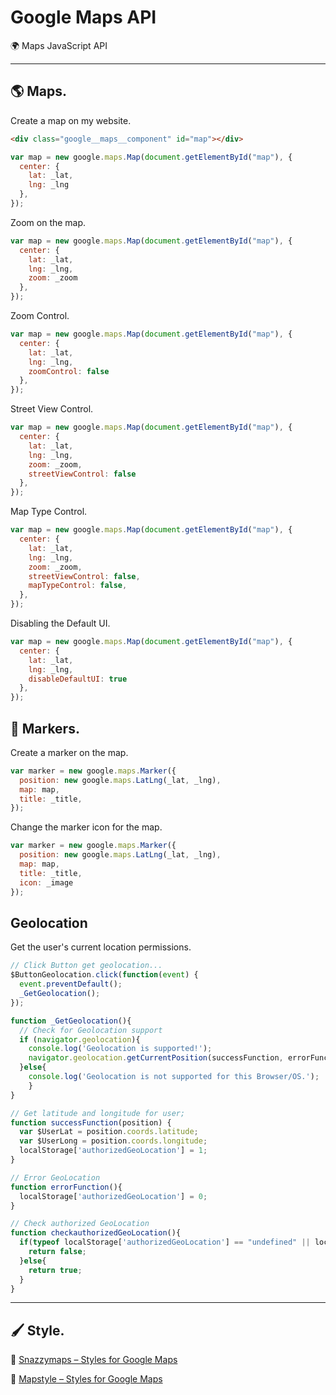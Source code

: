 # Google Maps API
🌍 Maps JavaScript API

---

## 🌎 Maps.
Create a map on my website.
```html
<div class="google__maps__component" id="map"></div>
```

```javascript
var map = new google.maps.Map(document.getElementById("map"), {
  center: {
    lat: _lat,
    lng: _lng
  },
});
```

Zoom on the map.
```javascript
var map = new google.maps.Map(document.getElementById("map"), {
  center: {
    lat: _lat,
    lng: _lng,
    zoom: _zoom
  },
});
```

Zoom Control.
```javascript
var map = new google.maps.Map(document.getElementById("map"), {
  center: {
    lat: _lat,
    lng: _lng,
    zoomControl: false
  },
});
```

Street View Control.
```javascript
var map = new google.maps.Map(document.getElementById("map"), {
  center: {
    lat: _lat,
    lng: _lng,
    zoom: _zoom,
    streetViewControl: false
  },
});
```

Map Type Control.
```javascript
var map = new google.maps.Map(document.getElementById("map"), {
  center: {
    lat: _lat,
    lng: _lng,
    zoom: _zoom,
    streetViewControl: false,
    mapTypeControl: false,
  },
});
```

Disabling the Default UI.
```javascript
var map = new google.maps.Map(document.getElementById("map"), {
  center: {
    lat: _lat,
    lng: _lng,
    disableDefaultUI: true
  },
});
```

## 📌 Markers.
Create a marker on the map.
```javascript
var marker = new google.maps.Marker({
  position: new google.maps.LatLng(_lat, _lng),
  map: map,
  title: _title,
});
```

Change the marker icon for the map.
```javascript
var marker = new google.maps.Marker({
  position: new google.maps.LatLng(_lat, _lng),
  map: map,
  title: _title,
  icon: _image
});
```

## Geolocation
Get the user's current location permissions.
```javascript
// Click Button get geolocation...
$ButtonGeolocation.click(function(event) {
  event.preventDefault();
  _GetGeolocation();
});

function _GetGeolocation(){
  // Check for Geolocation support
  if (navigator.geolocation){
    console.log('Geolocation is supported!');
    navigator.geolocation.getCurrentPosition(successFunction, errorFunction);
  }else{
    console.log('Geolocation is not supported for this Browser/OS.');
	}
}

// Get latitude and longitude for user;
function successFunction(position) {
  var $UserLat = position.coords.latitude;
  var $UserLong = position.coords.longitude;
  localStorage['authorizedGeoLocation'] = 1;
}

// Error GeoLocation
function errorFunction(){
  localStorage['authorizedGeoLocation'] = 0;
}

// Check authorized GeoLocation
function checkauthorizedGeoLocation(){
  if(typeof localStorage['authorizedGeoLocation'] == "undefined" || localStorage['authorizedGeoLocation'] == "0" ){
    return false;
  }else{
    return true;
  }
}
```

---

## 🖌 Style.

🔗 [Snazzymaps – Styles for Google Maps](https://snazzymaps.com/)

🔗 [Mapstyle – Styles for Google Maps](https://mapstyle.withgoogle.com/)
